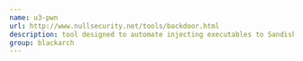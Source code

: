 ```yaml
---
name: u3-pwn
url: http://www.nullsecurity.net/tools/backdoor.html
description: tool designed to automate injecting executables to Sandisk smart usb devices with default U3 software install. URL : http://www.nullsecurity.net/tools/backdoor.html Groups : blackarch blackarch-backdoor
group: blackarch
---
```

